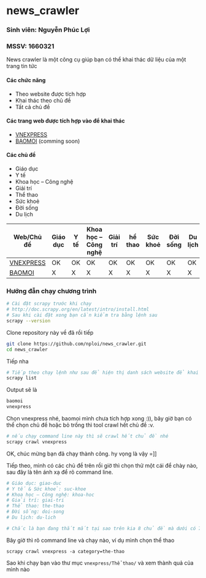
# news_crawler

### Sinh viên: Nguyễn Phúc Lợi
### MSSV: 1660321

News crawler là một công cụ giúp bạn có thể khai thác dữ liệu của một trang tin tức

#### Các chức năng
* Theo website được tích hợp
* Khai thác theo chủ đề
* Tất cả chủ đề

#### Các trang web được tích hợp vào để khai thác
* [VNEXPRESS](https://vnexpress.net/)
* [BAOMOI](https://baomoi.com/) (comming soon)

#### Các chủ đề
* Giáo dục
* Y tế
* Khoa học – Công nghệ
* Giải trí
* Thể thao
* Sức khoẻ
* Đời sống
* Du lịch

Web/Chủ đề| Giáo dục | Y tế | Khoa học – Công nghệ | Giải trí | hể thao | Sức khoẻ| Đời sống | Du lịch
--- | --- | --- | --- |--- |--- |--- |--- |--- 
 [VNEXPRESS](https://vnexpress.net/) | OK | OK | OK | OK | OK | OK | OK | OK 
[BAOMOI](https://baomoi.com/) | X | X | X | X | X | X | X | X 


### Hướng đẫn chạy chương trình
```bash
# Cài đặt scrapy trước khi chạy
# http://doc.scrapy.org/en/latest/intro/install.html
# Sau khi cài đặt xong bạn cần kiểm tra bằng lệnh sau
scrapy --version
```
Clone repository này về đã rồi tiếp 
```bash
git clone https://github.com/nploi/news_crawler.git
cd news_crawler
```
Tiếp nha
``` bash
# Tiếp theo chạy lệnh như sau để hiện thị danh sách website để khai thác
scrapy list
```
Output sẽ là
```bash
baomoi
vnexpress
```
Chọn vnexpress nhé, baomoi mình chưa tích hợp xong :)), bây giờ bạn có thể chọn chủ đề hoặc bỏ trống thì tool crawl hết chủ đề :v.
```bash
# nếu chạy command line này thì sẽ crawl hết chủ đề nhé
scrapy crawl vnexpress
```
OK, chúc mừng bạn đã chạy thành công. hy vọng là vậy =]]

Tiếp theo, mình có các chủ đề trên rồi giờ thì chọn thử một cái để chày nào, sau đây là tên ánh xạ để rõ command line.
``` bash
# Giáo dục: giao-duc
# Y tế & Sức khoẻ: suc-khoe 
# Khoa học – Công nghệ: khoa-hoc
# Giải trí: giai-tri
# Thể thao: the-thao
# Đời sống: doi-song
# Du lịch: du-lich

# Chắc là bạn đang thắt mắt tại sao trên kia 8 chủ đề mà dưới có 7, vì vnexpress không có y tế nên mình gọp lại thành Y tế & Sức khoẻ. 
```
Bây giờ thì rõ command line và chạy nào, ví dụ mình chọn thể thao
```
scrapy crawl vnexpress -a category=the-thao
```

Sao khi chạy bạn vào thư mục `vnexpress/Thể thao/` và xem thành quả của mình nào